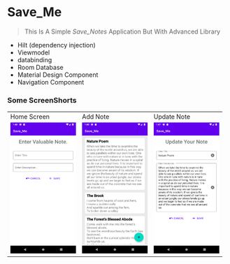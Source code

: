 <!-- heading -->
# Save_Me


<!-- Blockquote -->
<!-- Strong -->
>  This Is A Simple _Save_Notes_ Application But With Advanced Library

<!------------
-->


<!--ul-->
* Hilt (dependency injection)
* Viewmodel
* databinding
* Room Database
* Material Design Component
* Navigation Component

### Some ScreenShorts

<table>
  <tr>
    <td>Home Screen</td>
     <td>Add Note</td>
     <td>Update Note</td>
  </tr>
  <tr>
    <td><img src ="/sample_images/img3.png" width="150" height="300"></td>
    <td><img src ="/sample_images/img1.png" width="150" height="300"></td>
    <td><img src ="/sample_images/img2.png" width="150" height="300"></td>
</tr>
</table>








